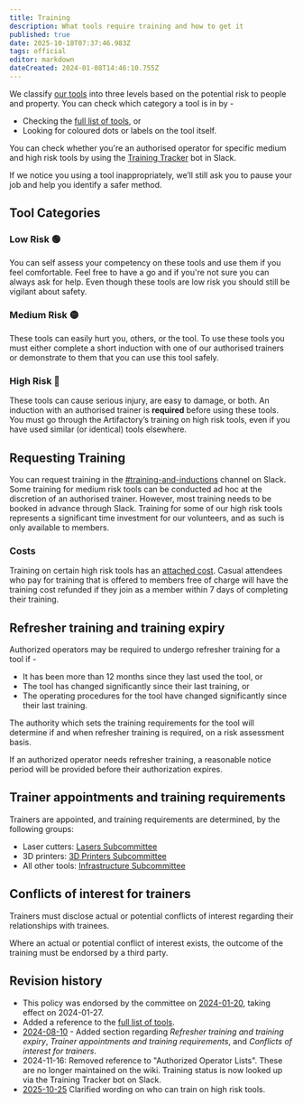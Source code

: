 ```yaml
---
title: Training
description: What tools require training and how to get it
published: true
date: 2025-10-18T07:37:46.983Z
tags: official
editor: markdown
dateCreated: 2024-01-08T14:46:10.755Z
---
```


We classify [our tools](/tools) into three levels based on the potential risk to people and property. You can check which category a tool is in by -

* Checking the [full list of tools](/tools), or
* Looking for coloured dots or labels on the tool itself.

You can check whether you're an authorised operator for specific medium and high risk tools by using the [Training Tracker](https://perart.io/book_training) bot in Slack.

If we notice you using a tool inappropriately, we’ll still ask you to pause your job and help you identify a safer method.

## Tool Categories

### Low Risk 🟢

You can self assess your competency on these tools and use them if you feel comfortable. Feel free to have a go and if you're not sure you can always ask for help. Even though these tools are low risk you should still be vigilant about safety.

### Medium Risk 🟡

These tools can easily hurt you, others, or the tool. To use these tools you must either complete a short induction with one of our authorised trainers or demonstrate to them that you can use this tool safely.

### High Risk 🔴

These tools can cause serious injury, are easy to damage, or both. An induction with an authorised trainer is **required** before using these tools. You must go through the Artifactory’s training on high risk tools, even if you have used similar (or identical) tools elsewhere.

## Requesting Training

You can request training in the [#training-and-inductions](https://slack.com/app_redirect?channel=C069Q91GQGY&team=T0LQE2JNR) channel on Slack. Some training for medium risk tools can be conducted ad hoc at the discretion of an authorised trainer. However, most training needs to be booked in advance through Slack. Training for some of our high risk tools represents a significant time investment for our volunteers, and as such is only available to members.

### Costs

Training on certain high risk tools has an [attached cost](/docs/policies/fees#training-fees). Casual attendees who pay for training that is offered to members free of charge will have the training cost refunded if they join as a member within 7 days of completing their training.

## Refresher training and training expiry

Authorized operators may be required to undergo refresher training for a tool if -

* It has been more than 12 months since they last used the tool, or
* The tool has changed significantly since their last training, or
* The operating procedures for the tool have changed significantly since their last training.

The authority which sets the training requirements for the tool will determine if and when refresher training is required, on a risk assessment basis.

If an authorized operator needs refresher training, a reasonable notice period will be provided before their authorization expires.

## Trainer appointments and training requirements

Trainers are appointed, and training requirements are determined, by the following groups:

* Laser cutters: [Lasers Subcommittee](/docs/lasers/lasers)
* 3D printers: [3D Printers Subcommittee](/docs/3dprinters/3dprinters)
* All other tools: [Infrastructure Subcommittee](/docs/infrastructure/infrastructurev2)

## Conflicts of interest for trainers

Trainers must disclose actual or potential conflicts of interest regarding their relationships with trainees.

Where an actual or potential conflict of interest exists, the outcome of the training must be endorsed by a third party.

## Revision history

* This policy was endorsed by the committee on [2024-01-20](/minutes/Committee/2024-01-20), taking effect on 2024-01-27.
* Added a reference to the [full list of tools](/tools).
* [2024-08-10](/minutes/Committee/2024-08-10) - Added section regarding *Refresher training and training expiry*, *Trainer appointments and training requirements*, and *Conflicts of interest for trainers*.
* 2024-11-16: Removed reference to "Authorized Operator Lists". These are no longer maintained on the wiki. Training status is now looked up via the Training Tracker bot on Slack.
* [2025-10-25](/minutes/Committee/2025-10-25) Clarified wording on who can train on high risk tools.
